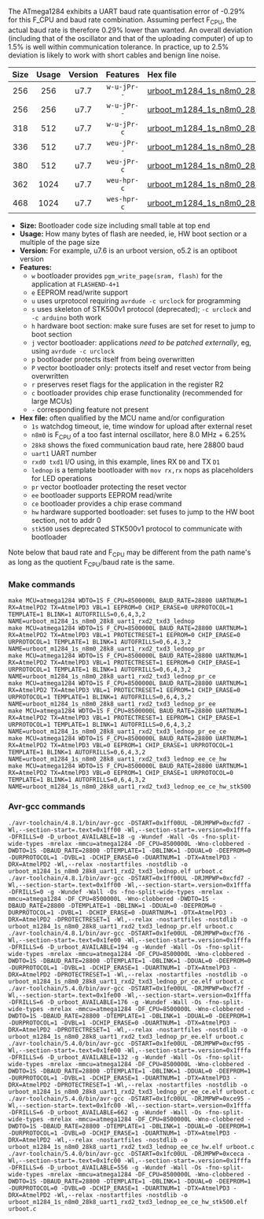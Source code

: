The ATmega1284 exhibits a UART baud rate quantisation error of -0.29% for this F_CPU and baud rate combination. Assuming perfect F<sub>CPU</sub>, the actual baud rate is therefore 0.29% lower than wanted. An overall deviation (including that of the oscillator and that of the uploading computer) of up to 1.5% is well within communication tolerance. In practice, up to 2.5% deviation is likely to work with short cables and benign line noise.

|Size|Usage|Version|Features|Hex file|
|:-:|:-:|:-:|:-:|:--|
|256|256|u7.7|`w-u-jPr--`|[urboot_m1284_1s_n8m0_28k8_uart1_rxd2_txd3_lednop.hex](https://raw.githubusercontent.com/stefanrueger/urboot.hex/main/mcus/atmega1284/watchdog_1_s/internal_oscillator_n%2B6.25%25/%2B8m000000_hz/%2B%2B28k8_baud/uart1_rxd2_txd3/lednop/urboot_m1284_1s_n8m0_28k8_uart1_rxd2_txd3_lednop.hex)|
|256|256|u7.7|`w-u-jPr--`|[urboot_m1284_1s_n8m0_28k8_uart1_rxd2_txd3_lednop_pr.hex](https://raw.githubusercontent.com/stefanrueger/urboot.hex/main/mcus/atmega1284/watchdog_1_s/internal_oscillator_n%2B6.25%25/%2B8m000000_hz/%2B%2B28k8_baud/uart1_rxd2_txd3/lednop/urboot_m1284_1s_n8m0_28k8_uart1_rxd2_txd3_lednop_pr.hex)|
|318|512|u7.7|`w-u-jPr-c`|[urboot_m1284_1s_n8m0_28k8_uart1_rxd2_txd3_lednop_pr_ce.hex](https://raw.githubusercontent.com/stefanrueger/urboot.hex/main/mcus/atmega1284/watchdog_1_s/internal_oscillator_n%2B6.25%25/%2B8m000000_hz/%2B%2B28k8_baud/uart1_rxd2_txd3/lednop/urboot_m1284_1s_n8m0_28k8_uart1_rxd2_txd3_lednop_pr_ce.hex)|
|336|512|u7.7|`weu-jPr--`|[urboot_m1284_1s_n8m0_28k8_uart1_rxd2_txd3_lednop_pr_ee.hex](https://raw.githubusercontent.com/stefanrueger/urboot.hex/main/mcus/atmega1284/watchdog_1_s/internal_oscillator_n%2B6.25%25/%2B8m000000_hz/%2B%2B28k8_baud/uart1_rxd2_txd3/lednop/urboot_m1284_1s_n8m0_28k8_uart1_rxd2_txd3_lednop_pr_ee.hex)|
|380|512|u7.7|`weu-jPr-c`|[urboot_m1284_1s_n8m0_28k8_uart1_rxd2_txd3_lednop_pr_ee_ce.hex](https://raw.githubusercontent.com/stefanrueger/urboot.hex/main/mcus/atmega1284/watchdog_1_s/internal_oscillator_n%2B6.25%25/%2B8m000000_hz/%2B%2B28k8_baud/uart1_rxd2_txd3/lednop/urboot_m1284_1s_n8m0_28k8_uart1_rxd2_txd3_lednop_pr_ee_ce.hex)|
|362|1024|u7.7|`weu-hpr-c`|[urboot_m1284_1s_n8m0_28k8_uart1_rxd2_txd3_lednop_ee_ce_hw.hex](https://raw.githubusercontent.com/stefanrueger/urboot.hex/main/mcus/atmega1284/watchdog_1_s/internal_oscillator_n%2B6.25%25/%2B8m000000_hz/%2B%2B28k8_baud/uart1_rxd2_txd3/lednop/urboot_m1284_1s_n8m0_28k8_uart1_rxd2_txd3_lednop_ee_ce_hw.hex)|
|468|1024|u7.7|`wes-hpr-c`|[urboot_m1284_1s_n8m0_28k8_uart1_rxd2_txd3_lednop_ee_ce_hw_stk500.hex](https://raw.githubusercontent.com/stefanrueger/urboot.hex/main/mcus/atmega1284/watchdog_1_s/internal_oscillator_n%2B6.25%25/%2B8m000000_hz/%2B%2B28k8_baud/uart1_rxd2_txd3/lednop/urboot_m1284_1s_n8m0_28k8_uart1_rxd2_txd3_lednop_ee_ce_hw_stk500.hex)|

- **Size:** Bootloader code size including small table at top end
- **Usage:** How many bytes of flash are needed, ie, HW boot section or a multiple of the page size
- **Version:** For example, u7.6 is an urboot version, o5.2 is an optiboot version
- **Features:**
  + `w` bootloader provides `pgm_write_page(sram, flash)` for the application at `FLASHEND-4+1`
  + `e` EEPROM read/write support
  + `u` uses urprotocol requiring `avrdude -c urclock` for programming
  + `s` uses skeleton of STK500v1 protocol (deprecated); `-c urclock` and `-c arduino` both work
  + `h` hardware boot section: make sure fuses are set for reset to jump to boot section
  + `j` vector bootloader: applications *need to be patched externally*, eg, using `avrdude -c urclock`
  + `p` bootloader protects itself from being overwritten
  + `P` vector bootloader only: protects itself and reset vector from being overwritten
  + `r` preserves reset flags for the application in the register R2
  + `c` bootloader provides chip erase functionality (recommended for large MCUs)
  + `-` corresponding feature not present
- **Hex file:** often qualified by the MCU name and/or configuration
  + `1s` watchdog timeout, ie, time window for upload after external reset
  + `n8m0` is F<sub>CPU</sub> of a too fast internal oscillator, here 8.0 MHz + 6.25%
  + `28k8` shows the fixed communication baud rate, here 28800 baud
  + `uart1` UART number
  + `rxd0 txd1` I/O using, in this example, lines RX `D0` and TX `D1`
  + `lednop` is a template bootloader with `mov rx,rx` nops as placeholders for LED operations
  + `pr` vector bootloader protecting the reset vector
  + `ee` bootloader supports EEPROM read/write
  + `ce` bootloader provides a chip erase command
  + `hw` hardware supported bootloader: set fuses to jump to the HW boot section, not to addr 0
  + `stk500` uses deprecated STK500v1 protocol to communicate with bootloader


Note below that baud rate and F<sub>CPU</sub> may be different from the path name's as long as the quotient F<sub>CPU</sub>/baud rate is the same.

### Make commands
```
make MCU=atmega1284 WDTO=1S F_CPU=8500000L BAUD_RATE=28800 UARTNUM=1 RX=AtmelPD2 TX=AtmelPD3 VBL=1 EEPROM=0 CHIP_ERASE=0 URPROTOCOL=1 TEMPLATE=1 BLINK=1 AUTOFRILLS=0,6,4,3,2 NAME=urboot_m1284_1s_n8m0_28k8_uart1_rxd2_txd3_lednop
make MCU=atmega1284 WDTO=1S F_CPU=8500000L BAUD_RATE=28800 UARTNUM=1 RX=AtmelPD2 TX=AtmelPD3 VBL=1 PROTECTRESET=1 EEPROM=0 CHIP_ERASE=0 URPROTOCOL=1 TEMPLATE=1 BLINK=1 AUTOFRILLS=0,6,4,3,2 NAME=urboot_m1284_1s_n8m0_28k8_uart1_rxd2_txd3_lednop_pr
make MCU=atmega1284 WDTO=1S F_CPU=8500000L BAUD_RATE=28800 UARTNUM=1 RX=AtmelPD2 TX=AtmelPD3 VBL=1 PROTECTRESET=1 EEPROM=0 CHIP_ERASE=1 URPROTOCOL=1 TEMPLATE=1 BLINK=1 AUTOFRILLS=0,6,4,3,2 NAME=urboot_m1284_1s_n8m0_28k8_uart1_rxd2_txd3_lednop_pr_ce
make MCU=atmega1284 WDTO=1S F_CPU=8500000L BAUD_RATE=28800 UARTNUM=1 RX=AtmelPD2 TX=AtmelPD3 VBL=1 PROTECTRESET=1 EEPROM=1 CHIP_ERASE=0 URPROTOCOL=1 TEMPLATE=1 BLINK=1 AUTOFRILLS=0,6,4,3,2 NAME=urboot_m1284_1s_n8m0_28k8_uart1_rxd2_txd3_lednop_pr_ee
make MCU=atmega1284 WDTO=1S F_CPU=8500000L BAUD_RATE=28800 UARTNUM=1 RX=AtmelPD2 TX=AtmelPD3 VBL=1 PROTECTRESET=1 EEPROM=1 CHIP_ERASE=1 URPROTOCOL=1 TEMPLATE=1 BLINK=1 AUTOFRILLS=0,6,4,3,2 NAME=urboot_m1284_1s_n8m0_28k8_uart1_rxd2_txd3_lednop_pr_ee_ce
make MCU=atmega1284 WDTO=1S F_CPU=8500000L BAUD_RATE=28800 UARTNUM=1 RX=AtmelPD2 TX=AtmelPD3 VBL=0 EEPROM=1 CHIP_ERASE=1 URPROTOCOL=1 TEMPLATE=1 BLINK=1 AUTOFRILLS=0,6,4,3,2 NAME=urboot_m1284_1s_n8m0_28k8_uart1_rxd2_txd3_lednop_ee_ce_hw
make MCU=atmega1284 WDTO=1S F_CPU=8500000L BAUD_RATE=28800 UARTNUM=1 RX=AtmelPD2 TX=AtmelPD3 VBL=0 EEPROM=1 CHIP_ERASE=1 URPROTOCOL=0 TEMPLATE=1 BLINK=1 AUTOFRILLS=0,6,4,3,2 NAME=urboot_m1284_1s_n8m0_28k8_uart1_rxd2_txd3_lednop_ee_ce_hw_stk500
```

### Avr-gcc commands
```
./avr-toolchain/4.8.1/bin/avr-gcc -DSTART=0x1ff00UL -DRJMPWP=0xcfd7 -Wl,--section-start=.text=0x1ff00 -Wl,--section-start=.version=0x1fffa -DFRILLS=0 -D_urboot_AVAILABLE=18 -g -Wundef -Wall -Os -fno-split-wide-types -mrelax -mmcu=atmega1284 -DF_CPU=8500000L -Wno-clobbered -DWDTO=1S -DBAUD_RATE=28800 -DTEMPLATE=1 -DBLINK=1 -DDUAL=0 -DEEPROM=0 -DURPROTOCOL=1 -DVBL=1 -DCHIP_ERASE=0 -DUARTNUM=1 -DTX=AtmelPD3 -DRX=AtmelPD2 -Wl,--relax -nostartfiles -nostdlib -o urboot_m1284_1s_n8m0_28k8_uart1_rxd2_txd3_lednop.elf urboot.c
./avr-toolchain/4.8.1/bin/avr-gcc -DSTART=0x1ff00UL -DRJMPWP=0xcfd7 -Wl,--section-start=.text=0x1ff00 -Wl,--section-start=.version=0x1fffa -DFRILLS=0 -g -Wundef -Wall -Os -fno-split-wide-types -mrelax -mmcu=atmega1284 -DF_CPU=8500000L -Wno-clobbered -DWDTO=1S -DBAUD_RATE=28800 -DTEMPLATE=1 -DBLINK=1 -DDUAL=0 -DEEPROM=0 -DURPROTOCOL=1 -DVBL=1 -DCHIP_ERASE=0 -DUARTNUM=1 -DTX=AtmelPD3 -DRX=AtmelPD2 -DPROTECTRESET=1 -Wl,--relax -nostartfiles -nostdlib -o urboot_m1284_1s_n8m0_28k8_uart1_rxd2_txd3_lednop_pr.elf urboot.c
./avr-toolchain/4.8.1/bin/avr-gcc -DSTART=0x1fe00UL -DRJMPWP=0xcf76 -Wl,--section-start=.text=0x1fe00 -Wl,--section-start=.version=0x1fffa -DFRILLS=6 -D_urboot_AVAILABLE=194 -g -Wundef -Wall -Os -fno-split-wide-types -mrelax -mmcu=atmega1284 -DF_CPU=8500000L -Wno-clobbered -DWDTO=1S -DBAUD_RATE=28800 -DTEMPLATE=1 -DBLINK=1 -DDUAL=0 -DEEPROM=0 -DURPROTOCOL=1 -DVBL=1 -DCHIP_ERASE=1 -DUARTNUM=1 -DTX=AtmelPD3 -DRX=AtmelPD2 -DPROTECTRESET=1 -Wl,--relax -nostartfiles -nostdlib -o urboot_m1284_1s_n8m0_28k8_uart1_rxd2_txd3_lednop_pr_ce.elf urboot.c
./avr-toolchain/5.4.0/bin/avr-gcc -DSTART=0x1fe00UL -DRJMPWP=0xcf7f -Wl,--section-start=.text=0x1fe00 -Wl,--section-start=.version=0x1fffa -DFRILLS=6 -D_urboot_AVAILABLE=176 -g -Wundef -Wall -Os -fno-split-wide-types -mrelax -mmcu=atmega1284 -DF_CPU=8500000L -Wno-clobbered -DWDTO=1S -DBAUD_RATE=28800 -DTEMPLATE=1 -DBLINK=1 -DDUAL=0 -DEEPROM=1 -DURPROTOCOL=1 -DVBL=1 -DCHIP_ERASE=0 -DUARTNUM=1 -DTX=AtmelPD3 -DRX=AtmelPD2 -DPROTECTRESET=1 -Wl,--relax -nostartfiles -nostdlib -o urboot_m1284_1s_n8m0_28k8_uart1_rxd2_txd3_lednop_pr_ee.elf urboot.c
./avr-toolchain/5.4.0/bin/avr-gcc -DSTART=0x1fe00UL -DRJMPWP=0xcf95 -Wl,--section-start=.text=0x1fe00 -Wl,--section-start=.version=0x1fffa -DFRILLS=6 -D_urboot_AVAILABLE=132 -g -Wundef -Wall -Os -fno-split-wide-types -mrelax -mmcu=atmega1284 -DF_CPU=8500000L -Wno-clobbered -DWDTO=1S -DBAUD_RATE=28800 -DTEMPLATE=1 -DBLINK=1 -DDUAL=0 -DEEPROM=1 -DURPROTOCOL=1 -DVBL=1 -DCHIP_ERASE=1 -DUARTNUM=1 -DTX=AtmelPD3 -DRX=AtmelPD2 -DPROTECTRESET=1 -Wl,--relax -nostartfiles -nostdlib -o urboot_m1284_1s_n8m0_28k8_uart1_rxd2_txd3_lednop_pr_ee_ce.elf urboot.c
./avr-toolchain/5.4.0/bin/avr-gcc -DSTART=0x1fc00UL -DRJMPWP=0xce95 -Wl,--section-start=.text=0x1fc00 -Wl,--section-start=.version=0x1fffa -DFRILLS=6 -D_urboot_AVAILABLE=662 -g -Wundef -Wall -Os -fno-split-wide-types -mrelax -mmcu=atmega1284 -DF_CPU=8500000L -Wno-clobbered -DWDTO=1S -DBAUD_RATE=28800 -DTEMPLATE=1 -DBLINK=1 -DDUAL=0 -DEEPROM=1 -DURPROTOCOL=1 -DVBL=0 -DCHIP_ERASE=1 -DUARTNUM=1 -DTX=AtmelPD3 -DRX=AtmelPD2 -Wl,--relax -nostartfiles -nostdlib -o urboot_m1284_1s_n8m0_28k8_uart1_rxd2_txd3_lednop_ee_ce_hw.elf urboot.c
./avr-toolchain/5.4.0/bin/avr-gcc -DSTART=0x1fc00UL -DRJMPWP=0xceca -Wl,--section-start=.text=0x1fc00 -Wl,--section-start=.version=0x1fffa -DFRILLS=6 -D_urboot_AVAILABLE=556 -g -Wundef -Wall -Os -fno-split-wide-types -mrelax -mmcu=atmega1284 -DF_CPU=8500000L -Wno-clobbered -DWDTO=1S -DBAUD_RATE=28800 -DTEMPLATE=1 -DBLINK=1 -DDUAL=0 -DEEPROM=1 -DURPROTOCOL=0 -DVBL=0 -DCHIP_ERASE=1 -DUARTNUM=1 -DTX=AtmelPD3 -DRX=AtmelPD2 -Wl,--relax -nostartfiles -nostdlib -o urboot_m1284_1s_n8m0_28k8_uart1_rxd2_txd3_lednop_ee_ce_hw_stk500.elf urboot.c
```

